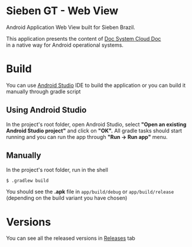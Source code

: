 
# Sieben GT - Web View  
Android Application Web View built for Sieben Brazil.
  
This application presents the content of [Doc System Cloud Doc](http://docsystem5.clouddoc.com.br/SimplePortal/Pages/Login.html)  
in a native way for Android operational systems.

# Build  
You can use [Android Studio](https://developer.android.com/studio) IDE to build the application or you can build it manually through gradle script   
  
## Using Android Studio  
  
In the project's root folder, open Android Studio, select **"Open an existing Android Studio project"** and click on **"OK".** All gradle tasks should start running and you can run the app through **"Run -> Run app"** menu. 
 
## Manually

In the project's root folder, run in the shell

```bash
$ .gradlew build
```
You should see the **.apk** file in `app/build/debug` or `app/build/release` (depending on the build variant you have chosen)

# Versions
You can see all the released versions in [Releases](https://github.com/saulotdr/sieben/releases) tab
